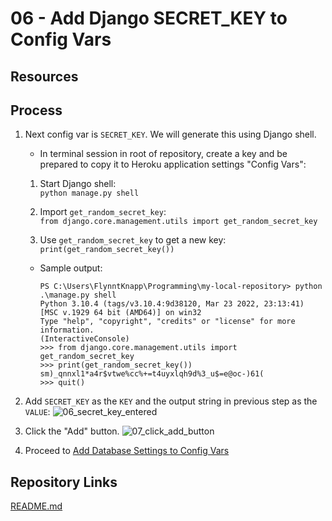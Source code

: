 # 06 - Add Django SECRET_KEY to Config Vars

## Resources

## Process

1. Next config var is `SECRET_KEY`. We will generate this using Django shell.
    * In terminal session in root of repository, create a key and be prepared to copy it to Heroku application settings "Config Vars":

    1. Start Django shell:  
    `python manage.py shell`

    1. Import `get_random_secret_key`:  
    `from django.core.management.utils import get_random_secret_key`

    1. Use `get_random_secret_key` to get a new key:  
    `print(get_random_secret_key())`
    * Sample output:

        ```console
        PS C:\Users\FlynntKnapp\Programming\my-local-repository> python .\manage.py shell
        Python 3.10.4 (tags/v3.10.4:9d38120, Mar 23 2022, 23:13:41) [MSC v.1929 64 bit (AMD64)] on win32
        Type "help", "copyright", "credits" or "license" for more information.
        (InteractiveConsole)
        >>> from django.core.management.utils import get_random_secret_key
        >>> print(get_random_secret_key())
        sm)_qnnxl1*a4r$vtwe%cc%+=t4uyxlqh9d%3_u$=e@oc-)61(
        >>> quit()
        ```

1. Add `SECRET_KEY` as the `KEY` and the output string in previous step as the `VALUE`:
![06_secret_key_entered](https://user-images.githubusercontent.com/47562501/174795061-4b17b4a7-b783-4172-9fed-d8d2db22ad31.png)

1. Click the "Add" button.
![07_click_add_button](https://user-images.githubusercontent.com/47562501/174795089-40708467-30fe-4d36-bf96-f09e5dcb3713.png)

1. Proceed to [Add Database Settings to Config Vars](07_add_database_settings_to_config_vars.md)

## Repository Links

[README.md](../README.md)
